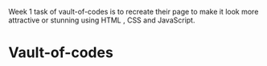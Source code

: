 Week 1 task of vault-of-codes is to recreate their page to make it look more attractive or stunning using HTML , CSS and JavaScript.

# Vault-of-codes
